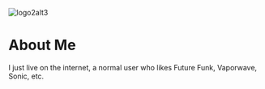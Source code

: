 ![logo2alt3](https://github.com/user-attachments/assets/771fd0ba-4d27-40e8-b402-5c5f342abad1)

# About Me

I just live on the internet, a normal user who likes Future Funk, Vaporwave, Sonic, etc.
